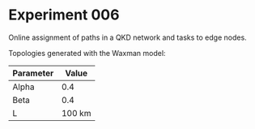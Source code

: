 # Experiment 006

Online assignment of paths in a QKD network and tasks to edge nodes.

Topologies generated with the Waxman model:

| Parameter      | Value  |
|----------------|--------|
| Alpha          | 0.4    |
| Beta           | 0.4    |
| L              | 100 km |

